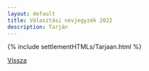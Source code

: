 ```yaml
---
layout: default
title: Választási névjegyzék 2022
description: Tarján
---
```


{% include settlementHTMLs/Tarjaan.html %}

[Vissza](./)